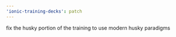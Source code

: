```yaml
---
'ionic-training-decks': patch
---
```


fix the husky portion of the training to use modern husky paradigms
